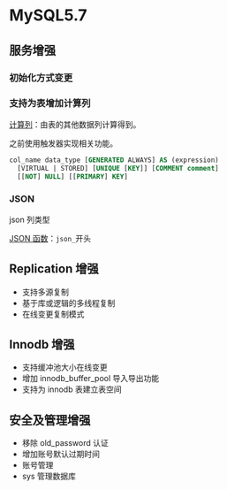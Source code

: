 # MySQL5.7

## 服务增强

### 初始化方式变更

### 支持为表增加计算列

[计算列](https://dev.mysql.com/doc/refman/5.7/en/create-table-generated-columns.html)：由表的其他数据列计算得到。

之前使用触发器实现相关功能。

```sql
col_name data_type [GENERATED ALWAYS] AS (expression)
  [VIRTUAL | STORED] [UNIQUE [KEY]] [COMMENT comment]
  [[NOT] NULL] [[PRIMARY] KEY]
```

### JSON

json 列类型

[JSON 函数](https://dev.mysql.com/doc/refman/5.7/en/json-function-reference.html)：`json_`开头

## Replication 增强

- 支持多源复制
- 基于库或逻辑的多线程复制
- 在线变更复制模式

## Innodb 增强

- 支持缓冲池大小在线变更
- 增加 innodb_buffer_pool 导入导出功能
- 支持为 innodb 表建立表空间

## 安全及管理增强

- 移除 old_password 认证
- 增加账号默认过期时间
- 账号管理
- sys 管理数据库
